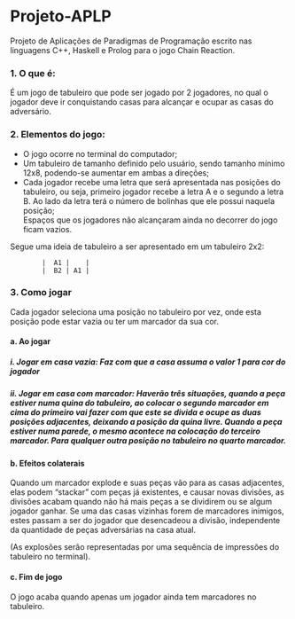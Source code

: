 # Projeto-APLP
Projeto de Aplicações de Paradigmas de Programação escrito nas linguagens C++, Haskell e Prolog para o jogo Chain Reaction.

### 1. O que é:  
  É um jogo de tabuleiro que pode ser jogado por 2 jogadores, no qual o jogador deve ir conquistando casas para alcançar e ocupar as casas do adversário.

### 2. Elementos do jogo:  
  - O jogo ocorre no terminal do computador;  
  - Um tabuleiro de tamanho definido pelo usuário, sendo tamanho mínimo 12x8, podendo-se aumentar em ambas a direções;  
  - Cada jogador recebe uma letra que será apresentada nas posições do tabuleiro, ou seja, primeiro jogador recebe a letra A e o segundo a letra B. Ao lado da letra terá o número de bolinhas que ele possui naquela posição;  
Espaços que os jogadores não alcançaram ainda no decorrer do jogo ficam vazios.

Segue uma ideia de tabuleiro a ser apresentado em um tabuleiro 2x2:

			|  A1 |    |
			|  B2 | A1 |

### 3. Como jogar
  Cada jogador seleciona uma posição no tabuleiro por vez, onde esta posição pode estar vazia ou ter um marcador da sua cor.

   #### a. Ao jogar

   ##### i. Jogar em casa vazia: Faz com que a casa assuma o valor 1 para cor do jogador 
   ##### ii. Jogar em casa com marcador: Haverão três situações, quando a peça estiver numa quina do tabuleiro, ao colocar o   segundo marcador em cima do primeiro vai fazer com que este se divida e ocupe as duas posições adjacentes, deixando a posição da quina livre. Quando a peça estiver numa parede, o mesmo acontece na colocação do terceiro marcador. Para qualquer outra posição no tabuleiro no quarto marcador.

   #### b. Efeitos colaterais

   Quando um marcador explode e suas peças vão para as casas adjacentes, elas podem “stackar” com peças já existentes, e causar novas divisões, as divisões acabam quando não há mais peças a se dividirem ou se algum jogador ganhar. Se uma das casas vizinhas forem de marcadores inimigos, estes passam a ser do jogador que desencadeou a divisão, independente da quantidade de peças adversárias na casa atual.

   (As explosões serão representadas por uma sequência de impressões do tabuleiro no terminal).

   #### c. Fim de jogo

   O jogo acaba quando apenas um jogador ainda tem marcadores no tabuleiro.
